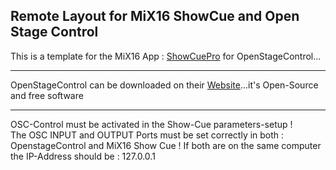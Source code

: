 ## Remote Layout for MiX16 ShowCue and Open Stage Control
This is a template for the MiX16 App : [ShowCuePro](https://mix16showcue.com/) for OpenStageControl...

---
OpenStageControl can be downloaded on their [Website](https://openstagecontrol.ammd.net/)...it's Open-Source and free software  

---
OSC-Control must be activated in the Show-Cue parameters-setup !   
The OSC INPUT and OUTPUT Ports must be set correctly in both : OpenstageControl and MiX16 Show Cue ! If both are on the same computer the IP-Address should be : 127.0.0.1
 
